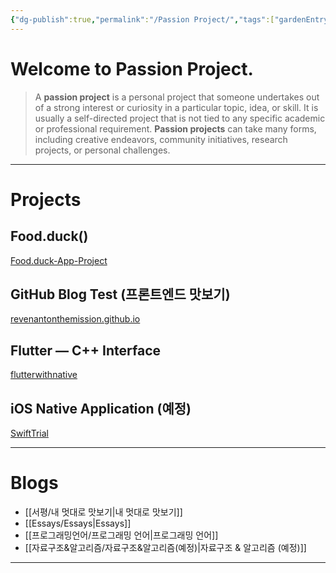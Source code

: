 ```yaml
---
{"dg-publish":true,"permalink":"/Passion Project/","tags":["gardenEntry"],"created":"2024-02-05T19:54:15.233+09:00","updated":"2024-03-14T13:39:12.651+09:00"}
---
```



# Welcome to Passion Project.

>   A **passion project** is a personal project that someone undertakes out of a strong interest or curiosity in a particular topic, idea, or skill.  It is usually a self-directed project that is not tied to any specific academic or professional requirement.  **Passion projects** can take many forms, including creative endeavors, community initiatives, research projects, or personal challenges.

---

# Projects

## Food.duck()

[Food.duck-App-Project](https://github.com/JennaEscher/Food.duck-App-Project)

## GitHub Blog Test (프론트엔드 맛보기)

[revenantonthemission.github.io](https://github.com/revenantonthemission/revenantonthemission.github.io)

## Flutter — C++ Interface

[flutterwithnative](https://github.com/revenantonthemission/flutterwithnative)

## iOS Native Application (예정)

[SwiftTrial](https://github.com/revenantonthemission/SwiftTrial)

---
# Blogs
+ [[서평/내 멋대로 맛보기\|내 멋대로 맛보기]]
+ [[Essays/Essays\|Essays]]
+ [[프로그래밍언어/프로그래밍 언어\|프로그래밍 언어]]
+ [[자료구조&알고리즘/자료구조&알고리즘(예정)\|자료구조 & 알고리즘 (예정)]]
---
